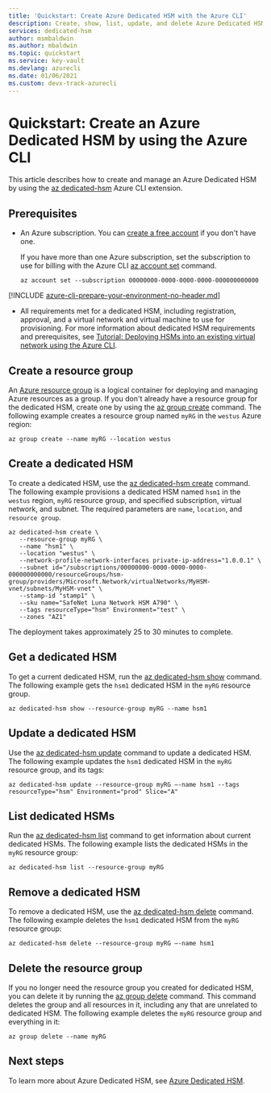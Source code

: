 ```yaml
---
title: 'Quickstart: Create Azure Dedicated HSM with the Azure CLI'
description: Create, show, list, update, and delete Azure Dedicated HSMs by using the Azure CLI.
services: dedicated-hsm
author: msmbaldwin
ms.author: mbaldwin
ms.topic: quickstart
ms.service: key-vault
ms.devlang: azurecli
ms.date: 01/06/2021
ms.custom: devx-track-azurecli
---
```


# Quickstart: Create an Azure Dedicated HSM by using the Azure CLI

This article describes how to create and manage an Azure Dedicated HSM by using the [az dedicated-hsm](/cli/azure/dedicated-hsm) Azure CLI extension.

## Prerequisites

- An Azure subscription. You can [create a free account](https://azure.microsoft.com/free/) if you don't have one.
  
  If you have more than one Azure subscription, set the subscription to use for billing with the Azure CLI [az account set](/cli/azure/account#az_account_set) command.
  
  ```azurecli-interactive
  az account set --subscription 00000000-0000-0000-0000-000000000000
  ```
[!INCLUDE [azure-cli-prepare-your-environment-no-header.md](../../includes/azure-cli-prepare-your-environment-no-header.md)]  
  
- All requirements met for a dedicated HSM, including registration, approval, and a virtual network and virtual machine to use for provisioning. For more information about dedicated HSM requirements and prerequisites, see [Tutorial: Deploying HSMs into an existing virtual network using the Azure CLI](tutorial-deploy-hsm-cli.md).
  

## Create a resource group

An [Azure resource group](../azure-resource-manager/management/overview.md) is a logical container for deploying and managing Azure resources as a group. If you don't already have a resource group for the dedicated HSM, create one by using the [az group create](/cli/azure/group#az_group_create) command. The following example creates a resource group named `myRG` in the `westus` Azure region:

```azurecli-interactive
az group create --name myRG --location westus
```

## Create a dedicated HSM

To create a dedicated HSM, use the [az dedicated-hsm create](/cli/azure/dedicated-hsm#az_dedicated_hsm_create) command. The following example provisions a dedicated HSM named `hsm1` in the `westus` region, `myRG` resource group, and specified subscription, virtual network, and subnet. The required parameters are `name`, `location`, and `resource group`.

```azurecli-interactive
az dedicated-hsm create \
   --resource-group myRG \
   --name "hsm1" \
   --location "westus" \
   --network-profile-network-interfaces private-ip-address="1.0.0.1" \
   --subnet id="/subscriptions/00000000-0000-0000-0000-000000000000/resourceGroups/hsm-group/providers/Microsoft.Network/virtualNetworks/MyHSM-vnet/subnets/MyHSM-vnet" \
   --stamp-id "stamp1" \
   --sku name="SafeNet Luna Network HSM A790" \
   --tags resourceType="hsm" Environment="test" \
   --zones "AZ1"
```

The deployment takes approximately 25 to 30 minutes to complete.

## Get a dedicated HSM

To get a current dedicated HSM, run the [az dedicated-hsm show](/cli/azure/dedicated-hsm#az_dedicated_hsm_show) command. The following example gets the `hsm1` dedicated HSM in the `myRG` resource group.

```azurecli-interactive
az dedicated-hsm show --resource-group myRG --name hsm1
```

## Update a dedicated HSM

Use the [az dedicated-hsm update](/cli/azure/dedicated-hsm#az_dedicated_hsm_update) command to update a dedicated HSM. The following example updates the `hsm1` dedicated HSM in the `myRG` resource group, and its tags:

```azurecli-interactive
az dedicated-hsm update --resource-group myRG –-name hsm1 --tags resourceType="hsm" Environment="prod" Slice="A"
```

## List dedicated HSMs

Run the [az dedicated-hsm list](/cli/azure/dedicated-hsm#az_dedicated_hsm_list) command to get information about current dedicated HSMs. The following example lists the dedicated HSMs in the `myRG` resource group:

```azurecli-interactive
az dedicated-hsm list --resource-group myRG
```

## Remove a dedicated HSM

To remove a dedicated HSM, use the [az dedicated-hsm delete](/cli/azure/dedicated-hsm#az_dedicated_hsm_delete) command. The following example deletes the `hsm1` dedicated HSM from the `myRG` resource group:

```azurecli-interactive
az dedicated-hsm delete --resource-group myRG –-name hsm1
```

## Delete the resource group

If you no longer need the resource group you created for dedicated HSM, you can delete it by running the [az group delete](/cli/azure/group#az_group_delete) command. This command deletes the group and all resources in it, including any that are unrelated to dedicated HSM. The following example deletes the `myRG` resource group and everything in it:

```azurecli-interactive
az group delete --name myRG
```

## Next steps

To learn more about Azure Dedicated HSM, see [Azure Dedicated HSM](overview.md).
